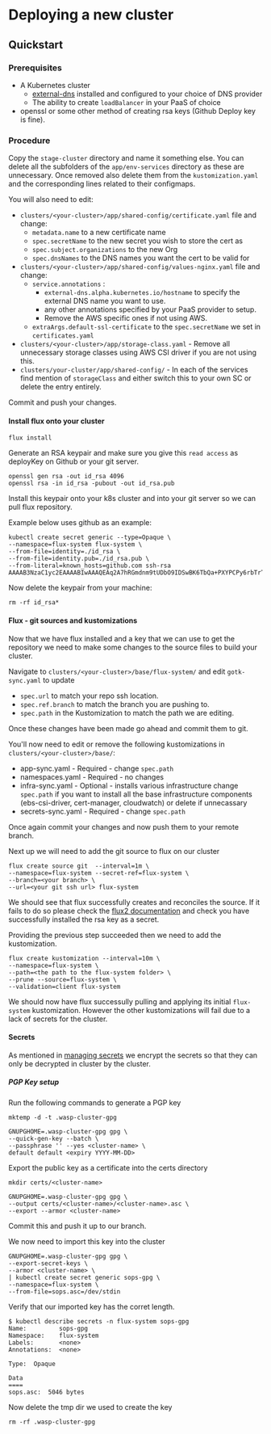 # Deploying a new cluster

## Quickstart

### Prerequisites

* A Kubernetes cluster
    * [external-dns](https://github.com/kubernetes-sigs/external-dns) installed and configured to your choice of DNS provider
    * The ability to create `loadBalancer` in your PaaS of choice
* openssl or some other method of creating rsa keys (Github Deploy key is fine).

### Procedure

Copy the `stage-cluster` directory and name it something else.  You can delete all the subfolders of the `app/env-services` directory as these are unnecessary.  Once removed also delete them from the `kustomization.yaml` and the corresponding lines related to their configmaps.

You will also need to edit:
* `clusters/<your-cluster>/app/shared-config/certificate.yaml` file and change:
    * `metadata.name` to a new certificate name
    * `spec.secretName` to the new secret you wish to store the cert as
    * `spec.subject.organizations` to the new Org
    * `spec.dnsNames` to the DNS names you want the cert to be valid for
* `clusters/<your-cluster>/app/shared-config/values-nginx.yaml` file and change:
    * `service.annotations` : 
        * `external-dns.alpha.kubernetes.io/hostname` to specify the external DNS name you want to use.
        * any other annotations specified by your PaaS provider to setup.
        * Remove the AWS specific ones if not using AWS.
    * `extraArgs.default-ssl-certificate` to the `spec.secretName` we set in `certificates.yaml`
* `clusters/<your-cluster>/app/storage-class.yaml` - Remove all unnecessary storage classes using AWS CSI driver if you are not using this.
* `clusters/your-cluster/app/shared-config/` - In each of the services find mention of `storageClass` and either switch this to your own SC or delete the entry entirely.

Commit and push your changes.


#### Install flux onto your cluster
```
flux install
```
Generate an RSA keypair and make sure you give this `read access` as deployKey on Github or your git server.
```
openssl gen rsa -out id_rsa 4096
openssl rsa -in id_rsa -pubout -out id_rsa.pub
```
Install this keypair onto your k8s cluster and into your git server so we can pull flux repository.

Example below uses github as an example:
```
kubectl create secret generic --type=Opaque \
--namespace=flux-system flux-system \
--from-file=identity=./id_rsa \
--from-file=identity.pub=./id_rsa.pub \
--from-literal=known_hosts=github.com ssh-rsa AAAAB3NzaC1yc2EAAAABIwAAAQEAq2A7hRGmdnm9tUDbO9IDSwBK6TbQa+PXYPCPy6rbTrTtw7PHkccKrpp0yVhp5HdEIcKr6pLlVDBfOLX9QUsyCOV0wzfjIJNlGEYsdlLJizHhbn2mUjvSAHQqZETYP81eFzLQNnPHt4EVVUh7VfDESU84KezmD5QlWpXLmvU31/yMf+Se8xhHTvKSCZIFImWwoG6mbUoWf9nzpIoaSjB+weqqUUmpaaasXVal72J+UX2B+2RPW3RcT0eOzQgqlJL3RKrTJvdsjE3JEAvGq3lGHSZXy28G3skua2SmVi/w4yCE6gbODqnTWlg7+wC604ydGXA8VJiS5ap43JXiUFFAaQ==
```

Now delete the keypair from your machine:
```
rm -rf id_rsa*
```
#### Flux - git sources and kustomizations

Now that we have flux installed and a key that we can use to get the repository we need to make some changes to the source files to build your cluster.

Navigate to `clusters/<your-cluster>/base/flux-system/` and edit `gotk-sync.yaml` to update 
* `spec.url` to match your repo ssh location.
* `spec.ref.branch` to match the branch you are pushing to.
* `spec.path` in the Kustomization to match the path we are editing.

Once these changes have been made go ahead and commit them to git.

You'll now need to edit or remove the following kustomizations in `clusters/<your-cluster>/base/`:
* app-sync.yaml - Required - change `spec.path`
* namespaces.yaml - Required - no changes
* infra-sync.yaml - Optional - installs various infrastructure change `spec.path` if you want to install all the base infrastructure components (ebs-csi-driver, cert-manager, cloudwatch) or delete if unnecassary
* secrets-sync.yaml - Required - change `spec.path`

Once again commit your changes and now push them to your remote branch.

Next up we will need to add the git source to flux on our cluster
```
flux create source git  --interval=1m \
--namespace=flux-system --secret-ref=flux-system \
--branch=<your branch> \
--url=<your git ssh url> flux-system
```
We should see that flux successfully creates and reconciles the source.  If it fails to do so please check the [flux2 documentation](https://fluxcd.io/docs/) and check you have successfully installed the rsa key as a secret.

Providing the previous step succeeded then we need to add the kustomization.
```
flux create kustomization --interval=10m \
--namespace=flux-system \
--path=<the path to the flux-system folder> \
--prune --source=flux-system \
--validation=client flux-system
```
We should now have flux successully pulling and applying its initial `flux-system` kustomization.  However the other kustomizations will fail due to a lack of secrets for the cluster.

#### Secrets

As mentioned in [managing secrets](./managing-secrets.md) we encrypt the secrets so that they can only be decrypted in cluster by the cluster.

##### PGP Key setup

Run the following commands to generate a PGP key

```
mktemp -d -t .wasp-cluster-gpg

GNUPGHOME=.wasp-cluster-gpg gpg \
--quick-gen-key --batch \
--passphrase '' --yes <cluster-name> \
default default <expiry YYYY-MM-DD>
```
Export the public key as a certificate into the certs directory
```
mkdir certs/<cluster-name>

GNUPGHOME=.wasp-cluster-gpg gpg \
--output certs/<cluster-name>/<cluster-name>.asc \
--export --armor <cluster-name>
```
Commit this and push it up to our branch.

We now need to import this key into the cluster
```
GNUPGHOME=.wasp-cluster-gpg gpg \
--export-secret-keys \
--armor <cluster-name> \
| kubectl create secret generic sops-gpg \
--namespace=flux-system \
--from-file=sops.asc=/dev/stdin
```

Verify that our imported key has the corret length.
```
$ kubectl describe secrets -n flux-system sops-gpg
Name:         sops-gpg
Namespace:    flux-system
Labels:       <none>
Annotations:  <none>

Type:  Opaque

Data
====
sops.asc:  5046 bytes
```
Now delete the tmp dir we used to create the key
```
rm -rf .wasp-cluster-gpg
```
